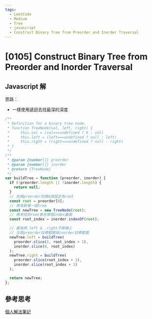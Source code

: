 ```yaml
---
tags:
  - LeetCode
  - Medium
  - Tree
  - javascript
  - Construct Binary Tree from Preorder and Inorder Traversal
---
```


# [0105] Construct Binary Tree from Preorder and Inorder Traversal

## Javascript 解

思路：

- 一樣使用遞迴去找最深的深度

```js
/**
 * Definition for a binary tree node.
 * function TreeNode(val, left, right) {
 *     this.val = (val===undefined ? 0 : val)
 *     this.left = (left===undefined ? null : left)
 *     this.right = (right===undefined ? null : right)
 * }
 */
/**
 * @param {number[]} preorder
 * @param {number[]} inorder
 * @return {TreeNode}
 */
var buildTree = function (preorder, inorder) {
  if (!preorder.length || !inorder.length) {
    return null;
  }
  // 先將preorder的第0個設定為root
  const root = preorder[0];
  // 再來新增一個tree
  const newTree = new TreeNode(root);
  // 再來找到root會在哪個index裏面
  const root_index = inorder.indexOf(root);

  // 最後將.left & .right子樹補上
  // 注意preorder目標範圍與inorder目標範圍
  newTree.left = buildTree(
    preorder.slice(1, root_index + 1),
    inorder.slice(0, root_index)
  );
  newTree.right = buildTree(
    preorder.slice(root_index + 1),
    inorder.slice(root_index + 1)
  );

  return newTree;
};
```

## 參考思考

[個人解法筆記](https://www.wongwonggoods.com/all-posts/interview_prepare/python_leetcode/leetcode-python-105/#%E9%A1%8C%E7%9B%AE%E5%87%BA%E8%99%95)
